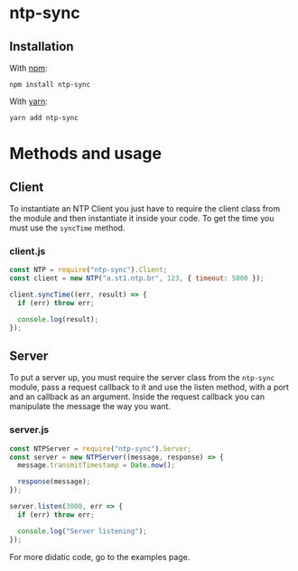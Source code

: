 # ntp-sync

## Installation

With [npm](https://npmjs.com):

    npm install ntp-sync

With [yarn](https://yarnpkg.com):

    yarn add ntp-sync

# Methods and usage

## Client

To instantiate an NTP Client you just have to require the client class from the module and then instantiate it inside your code. To get the time you must use the `syncTime` method.

### client.js

```javascript
const NTP = require("ntp-sync").Client;
const client = new NTP("a.st1.ntp.br", 123, { timeout: 5000 });

client.syncTime((err, result) => {
  if (err) throw err;

  console.log(result);
});
```

## Server

To put a server up, you must require the server class from the `ntp-sync` module, pass a request callback to it and use the listen method, with a port and an callback as an argument. Inside the request callback you can manipulate the message the way you want.

### server.js

```javascript
const NTPServer = require("ntp-sync").Server;
const server = new NTPServer((message, response) => {
  message.transmitTimestamp = Date.now();

  response(message);
});

server.listen(3000, err => {
  if (err) throw err;

  console.log("Server listening");
});
```

For more didatic code, go to the examples page.
